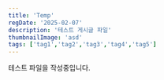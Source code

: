 ```yaml
---
title: 'Temp'
regDate: '2025-02-07'
description: '테스트 게시글 파일'
thumbnailImage: 'asd'
tags: ['tag1','tag2','tag3','tag4','tag5']
---
```



테스트 파일을 작성중입니다.